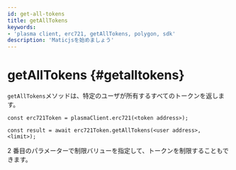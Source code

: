 ```yaml
---
id: get-all-tokens
title: getAllTokens
keywords:
- 'plasma client, erc721, getAllTokens, polygon, sdk'
description: 'Maticjsを始めましょう'
---
```


# getAllTokens {#getalltokens}

`getAllTokens`メソッドは、特定のユーザが所有するすべてのトークンを返します。

```
const erc721Token = plasmaClient.erc721(<token address>);

const result = await erc721Token.getAllTokens(<user address>, <limit>);

```

2 番目のパラメーターで制限バリューを指定して、トークンを制限することもできます。
